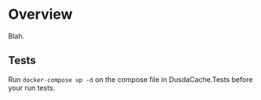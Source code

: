 # Overview

Blah.

## Tests

Run ```docker-compose up -d``` on the compose file in DusdaCache.Tests before your run tests.